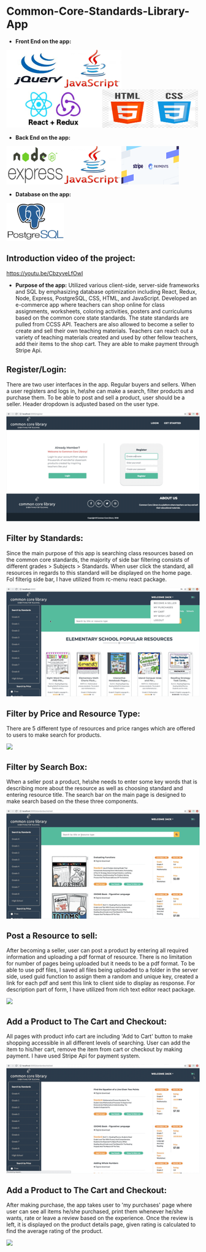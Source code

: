 # Common-Core-Standards-Library-App
* **Front End on the app:**
<div><img src="jQuery.png" height="100px" width="150px"><img src="js.png" height="100px" width="150px"><img src="reactredux.png" height="100px" width="250px"><img src="htmlcss.png" height="100px" width="250px"></div>

* **Back End on the app:**
<div><img src="nodeexpress.png" height="100px" width="150px"><img src="js.png" height="100px" width="150px"><img src="stripe.png" height="100px" width="150px"></div>

* **Database on the app:**
<img src="postgres.png" height="100px" width="150px">

## Introduction video of the project: 
https://youtu.be/CbzyveLfOwI

* **Purpose of the app:** 
  Utilized various client-side, server-side frameworks and SQL by emphasizing database optimization including React,
Redux, Node, Express, PostgreSQL, CSS, HTML, and JavaScript.
 Developed an e-commerce app where teachers can shop online for class assignments, worksheets, coloring activities,
posters and curriculums based on the common core state standards. The state standards are pulled from CCSS API. Teachers are also allowed to become a seller to create and sell their own teaching materials. Teachers can reach out a variety of teaching materials created and used by other fellow teachers, add their items to the shop cart. They are able to make payment through Stripe Api.

## Register/Login: 
There are two user interfaces in the app. Regular buyers and sellers. When a user registers and logs in, he\she can make a search, filter products and purchase them. To be able to post and sell a product, user should be a seller. Header dropdown is adjusted based on the user type.

![](login.gif)
## Filter by Standards:
Since the main purpose of this app is searching class resources based on the common core standards, the majority of side bar filtering consists of different grades > Subjects > Standards. When user click the standard, all resources in regards to this standard will be displayed on the home page. Fol filterig side bar, I have utilized from rc-menu react package.

![](filterbystandard.gif)
## Filter by Price and Resource Type:
There are 5 different type of resources and price ranges which are offered to users to make search for products. 

![](filterbypriceresource.gif)
## Filter by Search Box:
When a seller post a product, he\she needs to enter some key words that is describing more about the resource as well as choosing standard and entering resource title. The search bar on the main page is designed to make search based on the these three components.

![](searchbytyping.gif)
## Post a Resource to sell:
After becoming a seller, user can post a product by entering all required information and uploading a pdf format of resource. There is no limitation for number of pages being uploaded but it needs to be a pdf format. To be able to use pdf files, I saved all files being uploaded to a folder in the server side, used guid function to assign them a random and unique key, created a link for each pdf and sent this link to client side to display as response. For description part of form, I have utilized from rich text editor react package.

![](postproduct.gif)
## Add a Product to The Cart and Checkout:
All pages with product info cart are including 'Add to Cart' button to make shopping accessible in all different levels of searching. User can add the item to his/her cart, remove the item from cart or checkout by making payment. I have used Stripe Api for payment system.

![](addtocart.gif)
## Add a Product to The Cart and Checkout:
After making purchase, the app takes user to 'my purchases' page where user can see all items he/she purchased, print them whenever he/she wants, rate or leave a review based on the experience. Once the review is left, it is displayed on the product details page, given rating is calculated to find the average rating of the product.

![](rateprint.gif)
